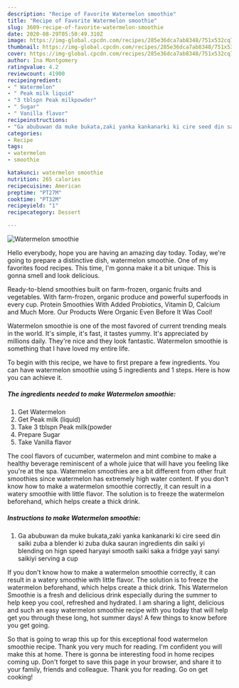 ```yaml
---
description: "Recipe of Favorite Watermelon smoothie"
title: "Recipe of Favorite Watermelon smoothie"
slug: 3609-recipe-of-favorite-watermelon-smoothie
date: 2020-08-29T05:50:49.310Z
image: https://img-global.cpcdn.com/recipes/285e36dca7ab8348/751x532cq70/watermelon-smoothie-recipe-main-photo.jpg
thumbnail: https://img-global.cpcdn.com/recipes/285e36dca7ab8348/751x532cq70/watermelon-smoothie-recipe-main-photo.jpg
cover: https://img-global.cpcdn.com/recipes/285e36dca7ab8348/751x532cq70/watermelon-smoothie-recipe-main-photo.jpg
author: Ina Montgomery
ratingvalue: 4.2
reviewcount: 41900
recipeingredient:
- " Watermelon"
- " Peak milk liquid"
- "3 tblspn Peak milkpowder"
- " Sugar"
- " Vanilla flavor"
recipeinstructions:
- "Ga abubuwan da muke bukata,zaki yanka kankanarki ki cire seed din saiki zuba a blender ki zuba duka sauran ingredients din saiki yi blending on hign speed haryayi smooth saiki saka a fridge yayi sanyi saikiyi serving a cup"
categories:
- Recipe
tags:
- watermelon
- smoothie

katakunci: watermelon smoothie 
nutrition: 265 calories
recipecuisine: American
preptime: "PT27M"
cooktime: "PT32M"
recipeyield: "1"
recipecategory: Dessert

---
```



![Watermelon smoothie](https://img-global.cpcdn.com/recipes/285e36dca7ab8348/751x532cq70/watermelon-smoothie-recipe-main-photo.jpg)

Hello everybody, hope you are having an amazing day today. Today, we're going to prepare a distinctive dish, watermelon smoothie. One of my favorites food recipes. This time, I'm gonna make it a bit unique. This is gonna smell and look delicious.

Ready-to-blend smoothies built on farm-frozen, organic fruits and vegetables. With farm-frozen, organic produce and powerful superfoods in every cup. Protein Smoothies With Added Probiotics, Vitamin D, Calcium and Much More. Our Products Were Organic Even Before It Was Cool!

Watermelon smoothie is one of the most favored of current trending meals in the world. It's simple, it's fast, it tastes yummy. It's appreciated by millions daily. They're nice and they look fantastic. Watermelon smoothie is something that I have loved my entire life.


To begin with this recipe, we have to first prepare a few ingredients. You can have watermelon smoothie using 5 ingredients and 1 steps. Here is how you can achieve it.

<!--inarticleads1-->

##### The ingredients needed to make Watermelon smoothie:

1. Get  Watermelon
1. Get  Peak milk (liquid)
1. Take 3 tblspn Peak milk(powder
1. Prepare  Sugar
1. Take  Vanilla flavor


The cool flavors of cucumber, watermelon and mint combine to make a healthy beverage reminiscent of a whole juice that will have you feeling like you&#39;re at the spa. Watermelon smoothies are a bit different from other fruit smoothies since watermelon has extremely high water content. If you don&#39;t know how to make a watermelon smoothie correctly, it can result in a watery smoothie with little flavor. The solution is to freeze the watermelon beforehand, which helps create a thick drink. 

<!--inarticleads2-->

##### Instructions to make Watermelon smoothie:

1. Ga abubuwan da muke bukata,zaki yanka kankanarki ki cire seed din saiki zuba a blender ki zuba duka sauran ingredients din saiki yi blending on hign speed haryayi smooth saiki saka a fridge yayi sanyi saikiyi serving a cup


If you don&#39;t know how to make a watermelon smoothie correctly, it can result in a watery smoothie with little flavor. The solution is to freeze the watermelon beforehand, which helps create a thick drink. This Watermelon Smoothie is a fresh and delicious drink especially during the summer to help keep you cool, refreshed and hydrated. I am sharing a light, delicious and such an easy watermelon smoothie recipe with you today that will help get you through these long, hot summer days! A few things to know before you get going. 

So that is going to wrap this up for this exceptional food watermelon smoothie recipe. Thank you very much for reading. I'm confident you will make this at home. There is gonna be interesting food in home recipes coming up. Don't forget to save this page in your browser, and share it to your family, friends and colleague. Thank you for reading. Go on get cooking!
